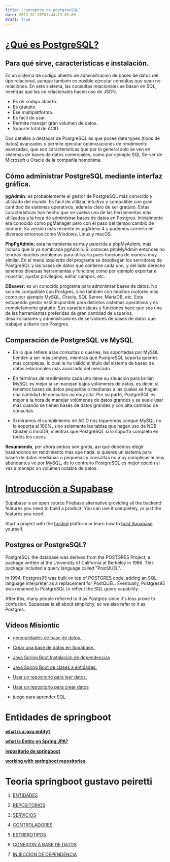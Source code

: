 ```yaml
---
title: "conceptos de postgresSQL"
date: 2023-01-20T07:44:13-05:00
draft: true
---
```



# **[¿Qué es PostgreSQL?](https://blog.infranetworking.com/servidor-postgresql/)**

## **Para qué sirve, características e instalación.**

Es un sistema de código abierto de administración de bases de datos del tipo relacional, aunque también es posible ejecutar consultas que sean no relaciones. En este sistema, las consultas relacionales se basan en SQL, mientras que las no relacionales hacen uso de JSON.

* Es de código abierto.
* Es gratuito.
* Ese multiplatforma.
* Es facil de usar.
* Permite manejar gran volumen de datos.
* Soporte total de ACID.

Dos detalles a destacar de PostgreSQL es que posee data types (tipos de datos) avanzados y permite ejecutar optimizaciones de rendimiento avanzadas, que son características que por lo general solo se ven en sistemas de bases de datos comerciales, como por ejemplo SQL Server de Microsoft u Oracle de la compañía homónima.

## **Cómo administrar PostgreSQL mediante interfaz gráfica.**

**pgAdmin:** es probablemente el gestor de PostgreSQL más conocido y utilizado del mundo. Es fácil de utilizar, intuitivo y compatible con gran cantidad de sistemas operativos, además claro de ser gratuito. Estas características han hecho que se vuelva una de las herramientas más utilizadas a la hora de administrar bases de datos en Postgres. Inicialmente era conocido como pgManager pero con el paso del tiempo cambió de nombre. Su versión más reciente es pgAdmin 4 y podemos correrlo en diversos entornos como Windows, Linux y macOS.

**PhpPgAdmin:** esta herramienta es muy parecida a phpMyAdmin, más incluso que la ya nombrada pgAdmin. Si conoces phpMyAdmin entonces no tendrás muchos problemas para utilizarla pues funciona de manera muy similar. En el menú izquierdo del programa se despliegan los servidores de PostgreSQL y las bases de datos que contiene cada uno, y del lado derecho tenemos diversas herramientas y funcione como por ejemplo exportar e importar, ajustar privilegios, editar campos, etc.

**DBeaver:** es un conocido programa para administrar bases de datos. No solo es compatible con Postgres, sino también con muchos motores más como por ejemplo MySQL, Oracle, SQL Server, MariaDB, etc. Este estupendo gestor está disponible para distintos sistemas operativos y es completamente gratuito. Sus características y funciones hace que sea una de las herramientas preferidas de gran cantidad de usuarios, desarrolladores y administradores de servidores de bases de datos que trabajan a diario con Postgres.

## **Comparación de PostgreSQL vs MySQL**

- En lo que refiere a las consultas o queries, las soportadas por MySQL tienden a ser más simples, 
mientras que PostgreSQL soporta queries más complejas, lo cual le ha válido el título del sistema de bases de datos relacionales más avanzado del mercado.

- En términos de rendimiento cada uno tiene su situación para brillar: MySQL es mejor si se manejan bajos volúmenes de datos, es decir, si tenemos bases de datos pequeñas o medianas a las cuales se hagan una cantidad de consultas no muy alta. 
Por su parte, PostgreSQL es mejor a la hora de manejar volúmenes de datos grandes y se suele usar más cuando se tienen bases de datos grandes y con alta cantidad de consultas.
- Si miramos el cumplimiento de ACID nos toparemos conque MySQL no lo soporta al 100%, sino solamente las tablas que hagan uso de NDB Cluster o InnoDB, 
mientras que PostgreSQL sí lo soporta completo en todos los casos.

**Resumiendo**, por ahora ambos son gratis, así que debemos elegir basándonos en rendimiento más que nada: si quieres un sistema para bases de datos medianas o pequeñas y consultas no muy complejas ni muy abundantes ve por MySQL, de lo contrario PostgreSQL es mejor opción si vas a manejar un volumen notable de datos.


# [Introducción a Supabase](https://supabase.com/docs/guides/database)

Supabase is an open source Firebase alternative providing all the backend features you need to build a product. You can use it completely, or just the features you need.

Start a project with the [hosted](https://app.supabase.com/) platform or learn how to [host Supabase](https://supabase.com/docs/guides/hosting/overview) yourself.

## **Postgres or PostgreSQL?**
PostgreSQL the database was derived from the POSTGRES Project, a package written at the University of California at Berkeley in 1986. This package included a query language called "PostQUEL".

In 1994, Postgres95 was built on top of POSTGRES code, adding an SQL language interpreter as a replacement for PostQUEL. Eventually, Postgres95 was renamed to PostgreSQL to reflect the SQL query capability.

After this, many people referred to it as Postgres since it's less prone to confusion. Supabase is all about simplicity, so we also refer to it as Postgres.
## **Videos Misiontic**
* [generalidades de base de datos.](https://youtu.be/PWO2ZREcS7s)

* [Crear una base de datos en Supabase.](https://youtu.be/l8114lXm8Eo)

* [Java Spring Boot Instalación de dependencias](https://youtu.be/A0Z9fmWFfNA?t=17)

* [Java Spring Boot de clases a entidades.](https://youtu.be/n66i7B47sx8)

* [Usar un repositorio para leer datos.](https://youtu.be/J82dHQsCv2Q)

* [Usar un repositorio para crear datos](https://youtu.be/fvz_M4VFcqY)

* [juego para aprender SQL](https://mystery.knightlab.com/)


# **Entidades de springboot**
**[what is a java entity?](https://docs.oracle.com/javaee/6/tutorial/doc/bnbqa.html#:%7E:text=An%20entity%20is%20a%20lightweight,entities%20can%20use%20helper%20classes)**

**[what is Entity en Spring JPA?](https://stackoverflow.com/questions/63414381/what-is-entity-in-spring-jpa#:~:text=An%20entity%20is%20a%20lightweight,entities%20can%20use%20helper%20classes.)**

**[repositorio de springboot](https://zetcode.com/springboot/repository/#:~:text=A%20repository%20is%20a%20mechanism,be%20autodetected%20through%20classpath%20scanning)**

**[working with springboot repositories](https://docs.spring.io/spring-data/data-commons/docs/1.6.1.RELEASE/reference/html/repositories.html)**



# **Teoria springboot gustavo peiretti**

1. [ENTIDADES](https://gustavopeiretti.com/spring-boot-entities-conceptos-iniciales/)

2. [REPOSITORIOS](https://gustavopeiretti.com/spring-boot-componente-repository/)

3. [SERVICIOS](https://gustavopeiretti.com/spring-boot-componente-service/)

4. [CONTROLADORES]()

5. [ESTREROTIPOS](https://gustavopeiretti.com/spring-boot-componentes-estereotipos/)

6. [CONEXION A BASE DE DATOS](https://gustavopeiretti.com/spring-boot-database-conexion-config/)

7. [INJECCION DE DEPENDENCIA](https://gustavopeiretti.com/spring-injection-dependencies/)